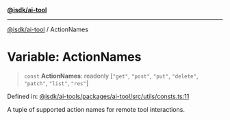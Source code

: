 [**@isdk/ai-tool**](../README.md)

***

[@isdk/ai-tool](../globals.md) / ActionNames

# Variable: ActionNames

> `const` **ActionNames**: readonly \[`"get"`, `"post"`, `"put"`, `"delete"`, `"patch"`, `"list"`, `"res"`\]

Defined in: [@isdk/ai-tools/packages/ai-tool/src/utils/consts.ts:11](https://github.com/isdk/ai-tool.js/blob/209a87173b5eabb2f81db6ea9a6784f34c24e271/src/utils/consts.ts#L11)

A tuple of supported action names for remote tool interactions.
